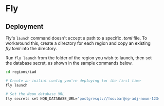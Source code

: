 # Fly

## Deployment

Fly's `launch` command doesn't accept a path to a specific _.toml_ file. To
workaround this, create a directory for each region and copy an existing
_fly.toml_ into the directory.

Run `fly launch` from the folder of the region you wish to launch, then set the
database secret, as shown in the sample commands below.

```bash
cd regions/iad

# Create an initial config you're deploying for the first time
fly launch

# Set the Neon database URL
fly secrets set NQB_DATABASE_URL='postgresql://foo:bar@ep-adj-noun-12345.us-east-2.aws.neon.tech/neondb?sslmode=require'
```
